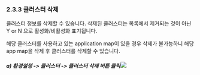 ### 2.3.3 클러스터 삭제

클러스터 정보를 삭제할 수 있습니다. 삭제된 클러스터는 목록에서 제거되는 것이 아닌  Y or N 으로 활성화/비활성화 표기됩니다.

해당 클러스터를 사용하고 있는 application map이 있을 경우 삭제가 불가능하니 해당 app map을 삭제 후 클러스터를 삭제할 수 있습니다.

##### a\) 환경설정 -&gt; 클러스터 -&gt; 클러스터 삭제 버튼 클릭![](/assets/클러스터삭제.png)



